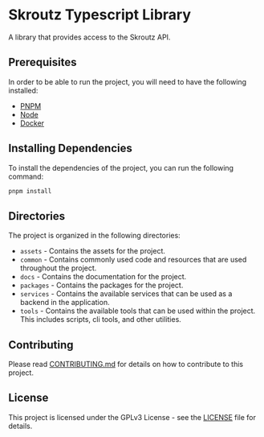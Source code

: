 # Skroutz Typescript Library

A library that provides access to the Skroutz API.

## Prerequisites

In order to be able to run the project, you will need to have the following installed:

-   [PNPM](https://pnpm.io/)
-   [Node](https://nodejs.org/)
-   [Docker](https://www.docker.com/)

## Installing Dependencies

To install the dependencies of the project, you can run the following command:

```bash
pnpm install
```

## Directories

The project is organized in the following directories:

-   `assets` - Contains the assets for the project.
-   `common` - Contains commonly used code and resources that are used throughout the project.
-   `docs` - Contains the documentation for the project.
-   `packages` - Contains the packages for the project.
-   `services` - Contains the available services that can be used as a backend in the application.
-   `tools` - Contains the available tools that can be used within the project. This includes scripts, cli tools, and other utilities.

## Contributing

Please read [CONTRIBUTING.md](CONTRIBUTING.md) for details on how to contribute to this project.

## License

This project is licensed under the GPLv3 License - see the [LICENSE](LICENSE) file for details.

